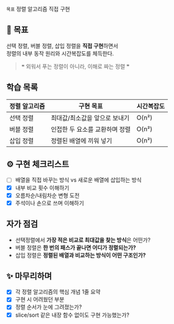 `목표` 정렬 알고리즘 직접 구현

## 📌 목표

선택 정렬, 버블 정렬, 삽입 정렬을 **직접 구현**하면서  
정렬의 내부 동작 원리와 시간복잡도를 체득한다.

> ❝ 외워서 푸는 정렬이 아니라, 이해로 짜는 정렬 ❞

## 학습 목록

| 정렬 알고리즘 | 구현 목표 | 시간복잡도 |
|---------------|------------|-------------|
| 선택 정렬 | 최대값/최소값을 앞으로 보내기 | O(n²) |
| 버블 정렬 | 인접한 두 요소를 교환하며 정렬 | O(n²) |
| 삽입 정렬 | 정렬된 배열에 끼워 넣기 | O(n²) |

## ⚙️ 구현 체크리스트

- [ ] 배열을 직접 바꾸는 방식 vs 새로운 배열에 삽입하는 방식
- [x] 내부 비교 횟수 이해하기
- [x] 오름차순/내림차순 변형 도전
- [x] 주석이나 손으로 쓰며 이해하기
## 자가 점검

- 선택정렬에서 **가장 적은 비교로 최대값을 찾는 방식**은 어떤가?
- 버블 정렬은 **한 번의 패스가 끝나면 어디가 정렬되는가?**
- 삽입 정렬은 **정렬된 배열과 비교하는 방식이 어떤 구조인가?**

## ✨ 마무리하며

- [x] 각 정렬 알고리즘의 핵심 개념 1줄 요약
- [x] 구현 시 어려웠던 부분
- [x] 정렬 순서가 눈에 그려졌는가?
- [x] slice/sort 같은 내장 함수 없이도 구현 가능했는가?